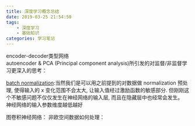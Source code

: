 ```yaml
---
title: 深度学习概念总结
date: 2019-03-25 21:54:50
tags:
    - 深度学习
    - 基础知识
categories: 学习笔记
---
```


encoder-decoder类型网络  
autoencoder & PCA (Principal component analysis)所引发的对监督/非监督学习更深入的思考：  

[batch normalization](https://morvanzhou.github.io/tutorials/machine-learning/torch/5-04-A-batch-normalization/):当然我们是可以用之前提到的对数据做 normalization 预处理, 使得输入的 x 变化范围不会太大, 让输入值经过激励函数的敏感部分. 但刚刚这个不敏感问题不仅仅发生在神经网络的输入层, 而且在隐藏层中也经常会发生。  
神经网络的输入参数维度越低越好

图卷积神经网络：
非欧空间数据如何处理：